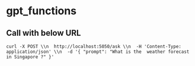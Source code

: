 # gpt_functions


## Call with below URL
```
curl -X POST \\n  http://localhost:5050/ask \\n  -H 'Content-Type: application/json' \\n  -d '{ "prompt": "What is the  weather forecast in Singapore ?" }'
```
